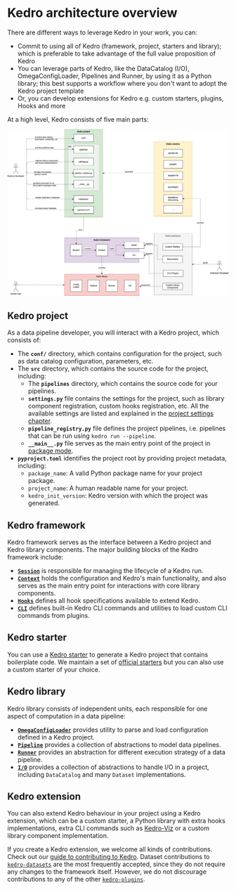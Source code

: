 # Kedro architecture overview

There are different ways to leverage Kedro in your work, you can:

 - Commit to using all of Kedro (framework, project, starters and library); which is preferable to take advantage of the full value proposition of Kedro
 - You can leverage parts of Kedro, like the DataCatalog (I/O), OmegaConfigLoader, Pipelines and Runner, by using it as a Python library; this best supports a workflow where you don't want to adopt the Kedro project template
 - Or, you can develop extensions for Kedro e.g. custom starters, plugins, Hooks and more

At a high level, Kedro consists of five main parts:

![Kedro architecture diagram](../meta/images/kedro_architecture.png)


## Kedro project

As a data pipeline developer, you will interact with a Kedro project, which consists of:

* The **`conf/`** directory, which contains configuration for the project, such as data catalog configuration, parameters, etc.
* The **`src`** directory, which contains the source code for the project, including:
  * The **`pipelines`**  directory, which contains the source code for your pipelines.
  * **`settings.py`** file contains the settings for the project, such as library component registration, custom hooks registration, etc. All the available settings are listed and explained in the [project settings chapter](../kedro_project_setup/settings.md).
  * **`pipeline_registry.py`** file defines the project pipelines, i.e. pipelines that can be run using `kedro run --pipeline`.
  * **`__main__.py`** file serves as the main entry point of the project in [package mode](../tutorial/package_a_project.md#package-a-kedro-project).
* **`pyproject.toml`** identifies the project root by providing project metadata, including:
  * `package_name`: A valid Python package name for your project package.
  * `project_name`: A human readable name for your project.
  * `kedro_init_version`: Kedro version with which the project was generated.

## Kedro framework

Kedro framework serves as the interface between a Kedro project and Kedro library components. The major building blocks of the Kedro framework include:

* **[`Session`](/kedro.framework.session)** is responsible for managing the lifecycle of a Kedro run.
* **[`Context`](/kedro.framework.context)** holds the configuration and Kedro's main functionality, and also serves as the main entry point for interactions with core library components.
* **[`Hooks`](/kedro.framework.hooks)** defines all hook specifications available to extend Kedro.
* **[`CLI`](/kedro.framework.cli)** defines built-in Kedro CLI commands and utilities to load custom CLI commands from plugins.

## Kedro starter

You can use a [Kedro starter](../kedro_project_setup/starters.md) to generate a Kedro project that contains boilerplate code. We maintain a set of [official starters](https://github.com/kedro-org/kedro-starters/) but you can also use a custom starter of your choice.

## Kedro library

Kedro library consists of independent units, each responsible for one aspect of computation in a data pipeline:

* **[`OmegaConfigLoader`](/kedro.config.OmegaConfigLoader)** provides utility to parse and load configuration defined in a Kedro project.
* **[`Pipeline`](/kedro.pipeline)** provides a collection of abstractions to model data pipelines.
* **[`Runner`](/kedro.runner)** provides an abstraction for different execution strategy of a data pipeline.
* **[`I/O`](/kedro.io)** provides a collection of abstractions to handle I/O in a project, including `DataCatalog` and many `Dataset` implementations.

## Kedro extension

You can also extend Kedro behaviour in your project using a Kedro extension, which can be a custom starter, a Python library with extra hooks implementations, extra CLI commands such as [Kedro-Viz](https://github.com/kedro-org/kedro-viz) or a custom library component implementation.

If you create a Kedro extension, we welcome all kinds of contributions. Check out our [guide to contributing to Kedro](https://github.com/kedro-org/kedro/wiki/Contribute-to-Kedro). Dataset contributions to [`kedro-datasets`](https://github.com/kedro-org/kedro-plugins/tree/main/kedro-datasets) are the most frequently accepted, since they do not require any changes to the framework itself. However, we do not discourage contributions to any of the other [`kedro-plugins`](https://github.com/kedro-org/kedro-plugins).
